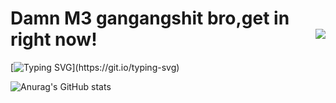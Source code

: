 # Damn M3 gangangshit bro,get in right now!<img align="right" src="https://count.getloli.com/get/@:Minori-ty?theme=rule34">

[![Typing SVG](https://readme-typing-svg.demolab.com/?lines=Personal+Introduction;Welcome+to+my+kingdom+:D!)](https://git.io/typing-svg)

![Anurag's GitHub stats](https://github-readme-stats.vercel.app/api?username=WORRISON520343&show_icons=true&theme=tokyonight)

